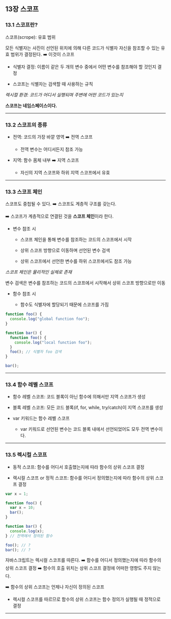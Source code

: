 ## 13장 스코프

### 13.1 스코프란?

스코프(scrope): 유효 범위

모든 식별자는 사진이 선언된 위치에 의해 다른 코드가 식별자 자신을 참조할 수 있는 유효 범위가 결정된다. ➡️ 이것이 스코프

- 식별자 결정: 이름이 같은 두 개의 변수 중에서 어떤 변수를 참조해야 할 것인지 결정

- 스코프는 식별자는 검색할 때 사용하는 규칙

_렉시컬 환경: 코드가 어디서 실행되며 주변에 어떤 코드가 있는지_

**스코프는 네임스페이스이다.**

<hr>

### 13.2 스코프의 종류

- 전역: 코드의 가장 바깥 영역 ➡️ 전역 스코프

  - 전역 변수는 어디서든지 참조 가능

- 지역: 함수 몸체 내부 ➡️ 지역 스코프

  - 자신의 지역 스코프와 하위 지역 스코프에서 유효

<hr>

### 13.3 스코프 체인

스코프도 중첩될 수 있다. ➡️ 스코프도 계층적 구조를 갖는다.

➡️ 스코프가 계층적으로 연결된 것을 **스코프 체인**이라 한다.

- 변수 참조 시

  - 스코프 체인을 통해 변수를 참조하는 코드의 스코프에서 시작

  - 상위 스코프 방향으로 이동하며 선언된 변수 검색

  - 상위 스코프에서 선언한 변수를 하위 스코프에서도 참조 가능

_스코프 체인은 물리적인 실체로 존재_

변수 검색은 변수를 참조하는 코드의 스코프에서 시작해서 상위 스코프 방향으로만 이동

- 함수 참조 시

  - 함수도 식별자에 할당되기 때문에 스코프를 가짐

```javascript
function foo() {
  console.log("global function foo");
}

function bar() {
  function foo() {
    console.log("local function foo");
  }
  foo(); // 식별자 foo 검색
}

bar();
```

<hr>

### 13.4 함수 레벨 스코프

- 함수 레벨 스코프: 코드 블록이 아닌 함수에 의해서만 지역 스코프가 생성

- 블록 레벨 스코프: 모든 코드 블록(if, for, while, try/catch)이 지역 스코프를 생성

- var 키워드는 함수 레벨 스코프
  - var 키워드로 선언된 변수는 코드 블록 내에서 선언되었어도 모두 전역 변수이다.

<hr>

### 13.5 렉시컬 스코프

- 동적 스코프: 함수를 어디서 호출했는지에 따라 함수의 상위 스코프 결정

- 렉시컬 스코프 or 정적 스코프: 함수를 어디서 정의했는지에 따라 함수의 상위 스코프 결정

```javascript
var x = 1;

function foo() {
  var x = 10;
  bar();
}

function bar() {
  console.log(x);
} // 전역에서 정의된 함수

foo(); // ?
bar(); // ?
```

자바스크립트는 렉시컬 스코프를 따른다. ➡️ 함수를 어디서 정의했는지에 따라 함수의 상위 스코프 결정 ➡️ 함수의 호출 위치는 상위 스코프 결정에 어떠한 영향도 주지 않는다.

➡️ 함수의 상위 스코프는 언제나 자신이 정의된 스코프

- 렉시컬 스코프를 따르므로 함수의 상위 스코프는 함수 정의가 실행될 때 정적으로 결정

<hr>
